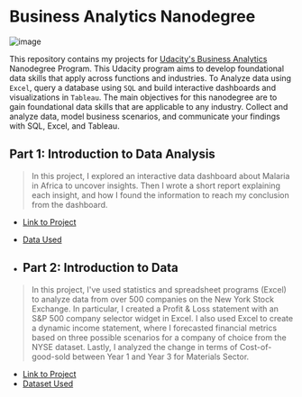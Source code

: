 # Business Analytics Nanodegree

![image](https://user-images.githubusercontent.com/86031983/175003761-99ee51cf-9900-45de-af49-9465279eaa39.png)

This repository contains my projects for [Udacity's Business Analytics](https://www.udacity.com/course/business-analytics-nanodegree--nd098) Nanodegree Program. This Udacity program aims to develop foundational data skills that apply across functions and industries. To Analyze data using `Excel`, query a database using `SQL` and build interactive dashboards and visualizations in `Tableau`. The main objectives for this nanodegree are to gain foundational data skills that are applicable to any industry. Collect and analyze data, model business scenarios, and communicate your findings with SQL, Excel, and Tableau. 


## Part 1: Introduction to Data Analysis


> In this project, I explored an interactive data dashboard about Malaria in Africa to uncover insights. Then I wrote a short report explaining each insight, and how I found the information to reach my conclusion from the dashboard.



- [Link to Project](https://github.com/fatm2/Business-Analytics-Nanodegree/tree/main/Project%201-Interpret%20a%20Data%20Visualization)
- [Data Used](https://public.tableau.com/app/profile/matt.chambers/viz/LinkedInTopSkills2016-MakeoverMonday/LinkedInTopSkills2016-MakeoverMonday)

- ## Part 2: Introduction to Data
> In this project, I've used statistics and spreadsheet programs (Excel) to analyze data from over 500 companies on the New York Stock Exchange. In particular, I created a Profit & Loss statement with an S&P 500 company selector widget in Excel. I also used Excel to create a dynamic income statement, where I forecasted financial metrics based on three possible scenarios for a company of choice from the NYSE dataset. Lastly, I analyzed the change in terms of Cost-of-good-sold between Year 1 and Year 3 for Materials Sector.

- [Link to Project](https://github.com/fatm2/Business-Analytics-Nanodegree/tree/main/Project%202-%20Analyze%20NYSE%20Data)
- [Dataset Used](https://github.com/fatm2/Business-Analytics-Nanodegree/blob/main/Project%202-%20Analyze%20NYSE%20Data/Dataset%20(NYSE%20S%26P%20500).xlsx)
